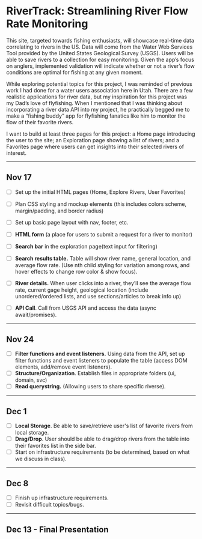 # RiverTrack: Streamlining River Flow Rate Monitoring

This site, targeted towards fishing enthusiasts, will showcase real-time data correlating to rivers in the US. Data will come from the Water Web Services Tool provided by the United States Geological Survey (USGS). Users will be able to save rivers to a collection for easy monitoring. Given the app’s focus on anglers, implemented validation will indicate whether or not a river’s flow conditions are optimal for fishing at any given moment.

While exploring potential topics for this project, I was reminded of previous work I had done for a water users association here in Utah. There are a few realistic applications for river data, but my inspiration for this project was my Dad’s love of flyfishing. When I mentioned that I was thinking about incorporating a river data API into my project, he practically begged me to make a “fishing buddy” app for flyfishing fanatics like him to monitor the flow of their favorite rivers. 

I want to build at least three pages for this project: a Home page introducing the user to the site; an Exploration page showing a list of rivers; and a Favorites page where users can get insights into their selected rivers of interest.


---

## Nov 17
- [ ] Set up the initial HTML pages (Home, Explore Rivers, User Favorites)

- [ ] Plan CSS styling and mockup elements (this includes colors scheme, margin/padding, and border radius)
- [ ] Set up basic page layout with nav, footer, etc.

- [ ] **HTML form** (a place for users to submit a request for a river to monitor)
- [ ] **Search bar** in the exploration page(text input for filtering) 

- [ ] **Search results table.** Table will show river name, general location, and average flow rate. (Use nth child styling for variation among rows, and hover effects to change row color & show focus). 
- [ ] **River details.** When user clicks into a river, they’ll see the average flow rate, current gage height, geological location (include unordered/ordered lists, and use sections/articles to break info up)
- [ ] **API Call**. Call from USGS API and access the data (async await/promises).


---
## Nov 24
- [ ] **Filter functions and event listeners.** Using data from the API, set up filter functions and event listeners to populate the table (access DOM elements, add/remove event listeners).
- [ ] **Structure/Organization**. Establish files in appropriate folders (ui, domain, svc)
- [ ] **Read querystring.** (Allowing users to share specific riverse).
---
## Dec 1
- [ ] **Local Storage**. Be able to save/retrieve user's list of favorite rivers from local storage.
- [ ] **Drag/Drop**. User should be able to drag/drop rivers from the table into their favorites list in the side bar.
- [ ] Start on infrastructure requirements (to be determined, based on what we discuss in class).
---
## Dec 8
- [ ] Finish up infrastructure requirements.
- [ ] Revisit difficult topics/bugs.
---
## Dec 13 - Final Presentation

